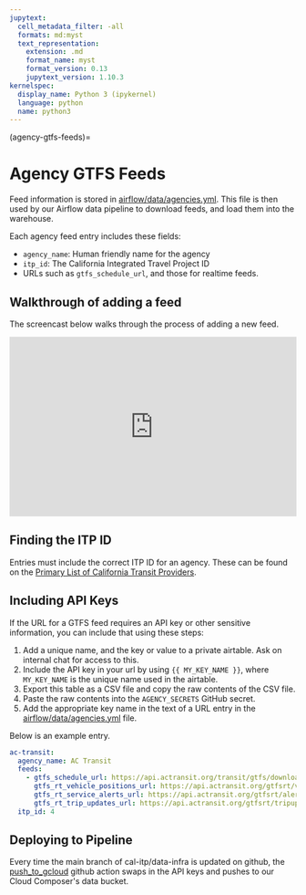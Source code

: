 ```yaml
---
jupytext:
  cell_metadata_filter: -all
  formats: md:myst
  text_representation:
    extension: .md
    format_name: myst
    format_version: 0.13
    jupytext_version: 1.10.3
kernelspec:
  display_name: Python 3 (ipykernel)
  language: python
  name: python3
---
```

 (agency-gtfs-feeds)=
# Agency GTFS Feeds

Feed information is stored in [airflow/data/agencies.yml](https://github.com/cal-itp/data-infra/blob/main/airflow/data/agencies.yml).
This file is then used by our Airflow data pipeline to download feeds, and load them into the warehouse.

Each agency feed entry includes these fields:

* `agency_name`: Human friendly name for the agency
* `itp_id`: The California Integrated Travel Project ID
* URLs such as `gtfs_schedule_url`, and those for realtime feeds.

## Walkthrough of adding a feed

The screencast below walks through the process of adding a new feed.

<div style="position: relative; padding-bottom: 62.5%; height: 0;"><iframe src="https://www.loom.com/embed/39f0100b43c4457db81b62249f162128" frameborder="0" webkitallowfullscreen mozallowfullscreen allowfullscreen style="position: absolute; top: 0; left: 0; width: 100%; height: 100%;"></iframe></div>

## Finding the ITP ID

Entries must include the correct ITP ID for an agency.
These can be found on the [Primary List of California Transit Providers](https://docs.google.com/spreadsheets/d/105oar4q_Z3yihDeUlP-VnYpJ0N9Mfs7-q4TnribqYLU/edit?usp=sharing).

## Including API Keys

If the URL for a GTFS feed requires an API key or other sensitive information, you can include that using these steps:

1. Add a unique name, and the key or value to a private airtable. Ask on internal chat for access to this.
2. Include the API key in your url by using `{{ MY_KEY_NAME }}`, where `MY_KEY_NAME`
  is the unique name used in the airtable.
3. Export this table as a CSV file and copy the raw contents of the CSV file.
4. Paste the raw contents into the `AGENCY_SECRETS` GitHub secret.
5. Add the appropriate key name in the text of a URL entry in the [airflow/data/agencies.yml](https://github.com/cal-itp/data-infra/blob/main/airflow/data/agencies.yml) file.

Below is an example entry.

```yaml
ac-transit:
  agency_name: AC Transit
  feeds:
    - gtfs_schedule_url: https://api.actransit.org/transit/gtfs/download?token={{ AC_TRANSIT_API_KEY }}
      gtfs_rt_vehicle_positions_url: https://api.actransit.org/gtfsrt/vehicles?token={{ AC_TRANSIT_API_KEY }}
      gtfs_rt_service_alerts_url: https://api.actransit.org/gtfsrt/alerts?token={{ AC_TRANSIT_API_KEY }}
      gtfs_rt_trip_updates_url: https://api.actransit.org/gtfsrt/tripupdates?token={{ AC_TRANSIT_API_KEY }}
  itp_id: 4
```

## Deploying to Pipeline

Every time the main branch of cal-itp/data-infra is updated on github,
the [push_to_gcloud](https://github.com/cal-itp/data-infra/blob/main/.github/workflows/push_to_gcloud.yml) github action swaps in the API keys and pushes to our Cloud Composer's data bucket.
